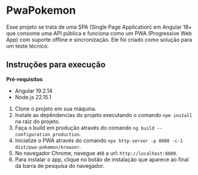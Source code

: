 # PwaPokemon

Esse projeto se trata de uma SPA (Single Page Application) em Angular 18+ que consome uma API pública e funciona como um PWA (Progressive Web App) com suporte offline e sincronização. Ele foi criado como solução para um teste técnico.

## Instruções para execução

**Pré-requisitos**

- Angular 19.2.14
- Node.js 22.15.1

1. Clone o projeto em sua máquina.
2. Instale as depêndencias do projeto executando o comando `npm install` na raiz do projeto.
3. Faça o build em produção através do comando `ng build --configuration production`.
4. Inicialize o PWA através do comando `npx http-server -p 8080 -c-1 dist/pwa-pokemon/browser`.
5. No navegador Chrome, navegue até a url: `http://localhost:8080`.
6. Para instalar o app, clique no botão de instalação que aparece ao final da barra de pesquisa do navegador.

